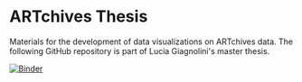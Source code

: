 # ARTchives Thesis
Materials for the development of data visualizations on ARTchives data. The following GitHub repository is part of Lucia Giagnolini's master thesis. 

[![Binder](https://mybinder.org/badge_logo.svg)](https://mybinder.org/v2/gh/LuciaGiagnolini12/Tesi/main)
 
